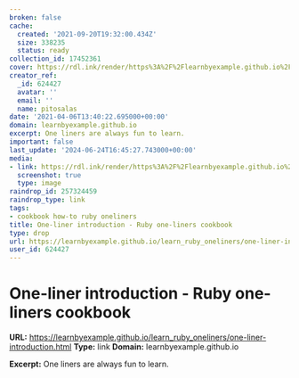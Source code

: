 ```yaml
---
broken: false
cache:
  created: '2021-09-20T19:32:00.434Z'
  size: 338235
  status: ready
collection_id: 17452361
cover: https://rdl.ink/render/https%3A%2F%2Flearnbyexample.github.io%2Flearn_ruby_oneliners%2Fone-liner-introduction.html
creator_ref:
  _id: 624427
  avatar: ''
  email: ''
  name: pitosalas
date: '2021-04-06T13:40:22.695000+00:00'
domain: learnbyexample.github.io
excerpt: One liners are always fun to learn.
important: false
last_update: '2024-06-24T16:45:27.743000+00:00'
media:
- link: https://rdl.ink/render/https%3A%2F%2Flearnbyexample.github.io%2Flearn_ruby_oneliners%2Fone-liner-introduction.html
  screenshot: true
  type: image
raindrop_id: 257324459
raindrop_type: link
tags:
- cookbook how-to ruby oneliners
title: One-liner introduction - Ruby one-liners cookbook
type: drop
url: https://learnbyexample.github.io/learn_ruby_oneliners/one-liner-introduction.html
user_id: 624427
---
```


# One-liner introduction - Ruby one-liners cookbook

**URL:** https://learnbyexample.github.io/learn_ruby_oneliners/one-liner-introduction.html
**Type:** link
**Domain:** learnbyexample.github.io

**Excerpt:** One liners are always fun to learn.
